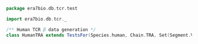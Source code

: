 
```scala
package era7bio.db.tcr.test

import era7bio.db.tcr._

/** Human TCR β data generation */
class HumanTRA extends TestsFor(Species.human, Chain.TRA, Set(Segment.V, Segment.J))

```




[main/scala/names.scala]: ../../main/scala/names.scala.md
[main/scala/data.scala]: ../../main/scala/data.scala.md
[main/scala/package.scala]: ../../main/scala/package.scala.md
[main/scala/model.scala]: ../../main/scala/model.scala.md
[test/scala/io.scala]: io.scala.md
[test/scala/inputData.scala]: inputData.scala.md
[test/scala/humanTRB.scala]: humanTRB.scala.md
[test/scala/genericTests.scala]: genericTests.scala.md
[test/scala/outputData.scala]: outputData.scala.md
[test/scala/humanTRA.scala]: humanTRA.scala.md
[test/scala/dataGeneration.scala]: dataGeneration.scala.md
